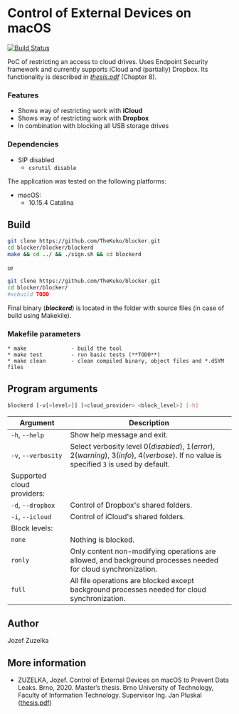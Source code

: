 Control of External Devices on macOS
===
[![Build Status](https://travis-ci.com/TheKuko/blocker.svg?branch=master)](https://travis-ci.com/TheKuko/blocker)


PoC of restricting an access to cloud drives. Uses Endpoint Security framework and currently supports iCloud and (partially) Dropbox.
 Its functionality is described in *[thesis.pdf](https://thekuko.github.io/blocker/docs/thesis.pdf)* (Chapter 8).

### Features ###
- Shows way of restricting work with **iCloud**
- Shows way of restricting work with **Dropbox**
- In combination with blocking all USB storage drives

### Dependencies ###
- SIP disabled
    - `csrutil disable`

The application was tested on the following platforms:
- macOS:
    - 10.15.4 Catalina

## Build
```bash
git clone https://github.com/TheKuko/blocker.git
cd blocker/blocker/blockerd
make && cd ../ && ./sign.sh && cd blockerd
```
or
```bash
git clone https://github.com/TheKuko/blocker.git
cd blocker/blocker/
#xcbuild TODO
```
Final binary (**_blockerd_**) is located in the folder with source files (in case of build using Makekile).

### Makefile parameters

    * make              - build the tool
    * make test         - run basic tests (**TODO**)
    * make clean        - clean compiled binary, object files and *.dSYM files

[//]: # (    * make clean-all    - clean, clean-tests, clean-doc)
[//]: # (    * make libs         - run helper script to download & install PF_RING/netmap/PFQ [interactive])
[//]: # (    * make pf_ring      - build against PF_RING downloaded in libs/ folder)
[//]: # (    * make netmap       - build against netmap downloaded in libs/ folder)
[//]: # (    * make pfq          - build against PFQ downloaded in libs/ folder)

## Program arguments
```bash
blockerd [-v[<level>]] [<cloud_provider> <block_level>] [-h]
```

|Argument                                |Description                                                                                                                              |
|----------------------------------------|-----------------------------------------------------------------------------------------------------------------------------------------|
|`-h`, `--help`                          |Show help message and exit.                                                                                                              |
|`-v`, `--verbosity`                     |Select verbosity level 0(_disabled_), 1(_error_), 2(_warning_), 3(_info_), 4(_verbose_). If no value is specified `3` is used by default.|
| Supported cloud providers:                                                                                                                                                       |
|`-d`, `--dropbox`                       |Control of Dropbox's shared folders.                                                                                                     |
|`-i`, `--icloud`                        |Control of iCloud's shared folders.                                                                                                      |
| Block levels:                                                                                                                                                                    |
|`none`                                  |Nothing is blocked.                                                                                                                      |
|`ronly`                                 |Only content non-modifying operations are allowed, and background processes needed for cloud synchronization.                            |
|`full`                                  |All file operations are blocked except background processes needed for cloud synchronization.                                            |


## Author
Jozef Zuzelka


## More information
* ZUZELKA, Jozef. Control of External Devices on macOS to Prevent Data Leaks. Brno, 2020. Master’s thesis. Brno University of Technology, Faculty of Information Technology. Supervisor Ing. Jan Pluskal ([thesis.pdf](https://thekuko.github.io/blocker/docs/thesis.pdf))

